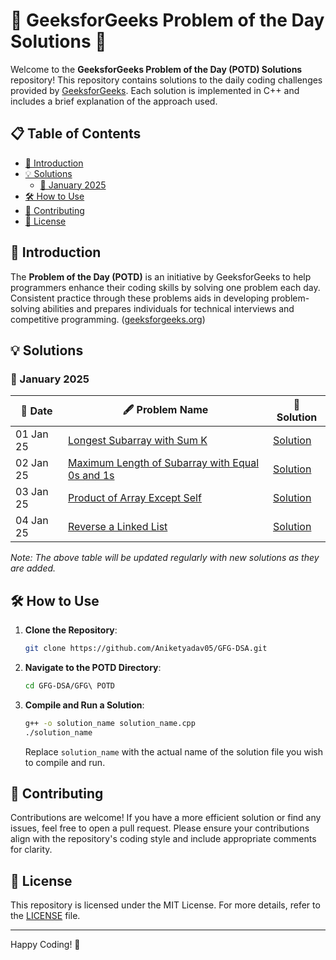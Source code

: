 
# 🌟 GeeksforGeeks Problem of the Day Solutions 🌟

Welcome to the **GeeksforGeeks Problem of the Day (POTD) Solutions** repository! This repository contains solutions to the daily coding challenges provided by [GeeksforGeeks](https://www.geeksforgeeks.org/problem-of-the-day). Each solution is implemented in C++ and includes a brief explanation of the approach used.

## 📋 Table of Contents

- [📝 Introduction](#introduction)
- [💡 Solutions](#solutions)
  - [📅 January 2025](#january-2025)
- [🛠 How to Use](#how-to-use)
- [🤝 Contributing](#contributing)
- [📄 License](#license)

## 📝 Introduction

The **Problem of the Day (POTD)** is an initiative by GeeksforGeeks to help programmers enhance their coding skills by solving one problem each day. Consistent practice through these problems aids in developing problem-solving abilities and prepares individuals for technical interviews and competitive programming. ([geeksforgeeks.org](https://www.geeksforgeeks.org/what-is-geeksforgeeks-problem-of-the-day/?utm_source=chatgpt.com))

## 💡 Solutions

### 📅 January 2025

| 📅 Date       | 🖋 Problem Name                                                                 | 🔗 Solution                                                                                     |
|------------|-------------------------------------------------------------------------------|----------------------------------------------------------------------------------------------|
| 01 Jan 25  | [Longest Subarray with Sum K](https://www.geeksforgeeks.org/problems/longest-sub-array-with-sum-k0809/1) | [Solution](https://github.com/Aniketyadav05/GFG-DSA/blob/main/GFG%20POTD/longest_subarray_with_sum_k.cpp) |
| 02 Jan 25  | [Maximum Length of Subarray with Equal 0s and 1s](https://www.geeksforgeeks.org/problems/largest-subarray-of-0s-and-1s/1) | [Solution](https://github.com/Aniketyadav05/GFG-DSA/blob/main/GFG%20POTD/maximum_length_subarray_equal_0s_1s.cpp) |
| 03 Jan 25  | [Product of Array Except Self](https://www.geeksforgeeks.org/problems/product-array-puzzle4525/1) | [Solution](https://github.com/Aniketyadav05/GFG-DSA/blob/main/GFG%20POTD/product_of_array_except_self.cpp) |
| 04 Jan 25  | [Reverse a Linked List](https://www.geeksforgeeks.org/problems/reverse-a-linked-list/1) | [Solution](https://github.com/Aniketyadav05/GFG-DSA/blob/main/GFG%20POTD/reverse_linked_list.cpp) |

*Note: The above table will be updated regularly with new solutions as they are added.*

## 🛠 How to Use

1. **Clone the Repository**:

   ```bash
   git clone https://github.com/Aniketyadav05/GFG-DSA.git
   ```

2. **Navigate to the POTD Directory**:

   ```bash
   cd GFG-DSA/GFG\ POTD
   ```

3. **Compile and Run a Solution**:

   ```bash
   g++ -o solution_name solution_name.cpp
   ./solution_name
   ```

   Replace `solution_name` with the actual name of the solution file you wish to compile and run.

## 🤝 Contributing

Contributions are welcome! If you have a more efficient solution or find any issues, feel free to open a pull request. Please ensure your contributions align with the repository's coding style and include appropriate comments for clarity.

## 📄 License

This repository is licensed under the MIT License. For more details, refer to the [LICENSE](https://github.com/Aniketyadav05/GFG-DSA/blob/main/LICENSE) file.

---

Happy Coding! 🚀
